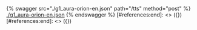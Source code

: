 [#references:start]: <> ({ "template": "openapi" })
[#references:start]: <> ({ "template": "openapi" })
{% swagger src="./g1_aura-orion-en.json" path="/tts" method="post" %}
[./g1_aura-orion-en.json](./g1_aura-orion-en.json)
{% endswagger %}
[#references:end]: <> ({})
[#references:end]: <> ({})